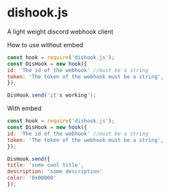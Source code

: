 # dishook.js
A light weight discord webhook client

How to use without embed
```js
const hook = require('dishook.js');
const DisHook = new hook({
id: 'The id of the webhook' //must be a string
token: 'The token of the webhook must be a string',
});

DisHook.send('it's working');
```

With embed

```js
const hook = require('dishook.js');
const DisHook = new hook({
id: 'The id of the webhook' //must be a string
token: 'The token of the webhook must be a string',
});

DisHook.send({
title: 'some cool title',
description: 'some description'
color: '0x00000'
});
```
